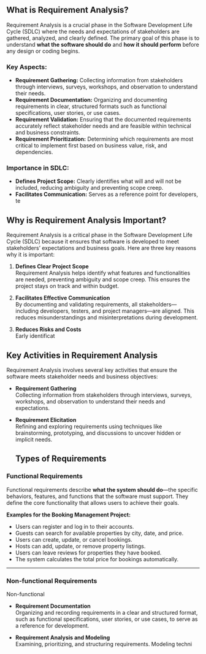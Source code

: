 ## What is Requirement Analysis?

Requirement Analysis is a crucial phase in the Software Development Life Cycle (SDLC) where the needs and expectations of stakeholders are gathered, analyzed, and clearly defined. The primary goal of this phase is to understand **what the software should do** and **how it should perform** before any design or coding begins.

### Key Aspects:
- **Requirement Gathering:** Collecting information from stakeholders through interviews, surveys, workshops, and observation to understand their needs.
- **Requirement Documentation:** Organizing and documenting requirements in clear, structured formats such as functional specifications, user stories, or use cases.
- **Requirement Validation:** Ensuring that the documented requirements accurately reflect stakeholder needs and are feasible within technical and business constraints.
- **Requirement Prioritization:** Determining which requirements are most critical to implement first based on business value, risk, and dependencies.

### Importance in SDLC:
- **Defines Project Scope:** Clearly identifies what will and will not be included, reducing ambiguity and preventing scope creep.
- **Facilitates Communication:** Serves as a reference point for developers, te

## Why is Requirement Analysis Important?

Requirement Analysis is a critical phase in the Software Development Life Cycle (SDLC) because it ensures that software is developed to meet stakeholders’ expectations and business goals. Here are three key reasons why it is important:

1. **Defines Clear Project Scope**  
   Requirement Analysis helps identify what features and functionalities are needed, preventing ambiguity and scope creep. This ensures the project stays on track and within budget.

2. **Facilitates Effective Communication**  
   By documenting and validating requirements, all stakeholders—including developers, testers, and project managers—are aligned. This reduces misunderstandings and misinterpretations during development.

3. **Reduces Risks and Costs**  
   Early identificat

## Key Activities in Requirement Analysis

Requirement Analysis involves several key activities that ensure the software meets stakeholder needs and business objectives:

- **Requirement Gathering**  
  Collecting information from stakeholders through interviews, surveys, workshops, and observation to understand their needs and expectations.

- **Requirement Elicitation**  
  Refining and exploring requirements using techniques like brainstorming, prototyping, and discussions to uncover hidden or implicit needs.


  ## Types of Requirements

### Functional Requirements
Functional requirements describe **what the system should do**—the specific behaviors, features, and functions that the software must support. They define the core functionality that allows users to achieve their goals.

**Examples for the Booking Management Project:**
- Users can register and log in to their accounts.
- Guests can search for available properties by city, date, and price.
- Users can create, update, or cancel bookings.
- Hosts can add, update, or remove property listings.
- Users can leave reviews for properties they have booked.
- The system calculates the total price for bookings automatically.

---

### Non-functional Requirements
Non-functional



- **Requirement Documentation**  
  Organizing and recording requirements in a clear and structured format, such as functional specifications, user stories, or use cases, to serve as a reference for development.

- **Requirement Analysis and Modeling**  
  Examining, prioritizing, and structuring requirements. Modeling techni
